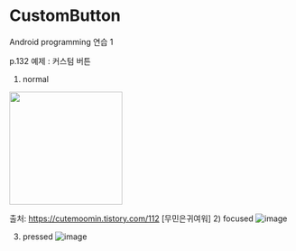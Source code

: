 # CustomButton
Android programming 연습 1

p.132 예제 : 커스텀 버튼

1) normal
<img src="https://user-images.githubusercontent.com/33932851/108724466-b2b22500-7568-11eb-8f8c-2994c66d9080.png"  width="200">

출처: https://cutemoomin.tistory.com/112 [무민은귀여워]
2) focused
![image](https://user-images.githubusercontent.com/33932851/108724592-d5443e00-7568-11eb-880f-8e58f0c1fc46.png)

3) pressed
![image](https://user-images.githubusercontent.com/33932851/108724663-ef7e1c00-7568-11eb-8412-2bb91e205a9e.png)

